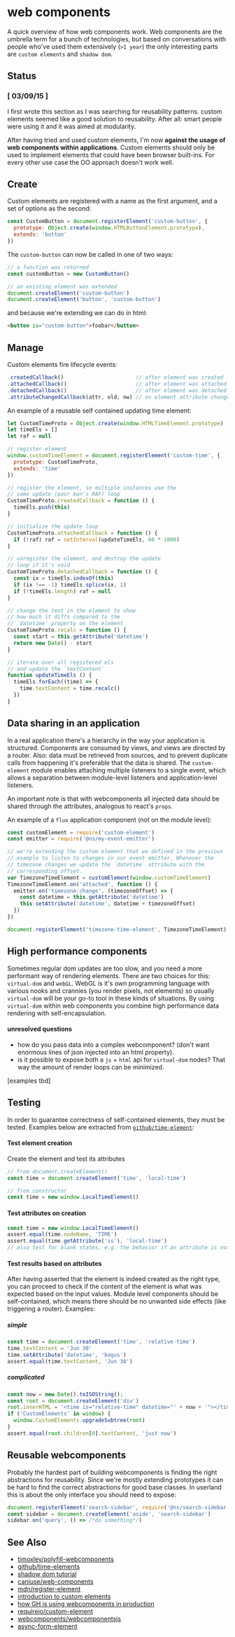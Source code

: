# web components
A quick overview of how web components work. Web components are the umbrella
term for a bunch of technologies, but based on conversations with people who've
used them extensively (`>1 year`) the only interesting parts are `custom
elements` and `shadow dom`.

## Status
### [ 03/09/15 ]
I first wrote this section as I was searching for reusability patterns.
custom elements seemed like a good solution to reusability. After all: smart
people were using it and it was aimed at modularity.

After having tried and used custom elements, I'm now __against the usage of web
components within applications__. Custom elements should only be used to
implement elements that could have been browser built-ins. For every other use
case the OO approach doesn't work well.

## Create
Custom elements are registered with a name as the first argument, and a set of
options as the second:
```js
const CustomButton = document.registerElement('custom-button', {
  prototype: Object.create(window.HTMLButtonElement.prototype),
  extends: 'button'
})
```
The `custom-button` can now be called in one of two ways:
```js
// a function was returned
const customButton = new CustomButton()

// an existing element was extended
document.createElement('custom-button')
document.createElement('button', 'custom-button')
```
and because we're extending we can do in html:
```html
<button is="custom-button">foobar</button>
```

## Manage
Custom elements fire lifecycle events:
```js
.createdCallback()                       // after element was created
.attachedCallback()                      // after element was attached to DOM
.detachedCallback()                      // after element was detached from dom
.attributeChangedCallback(attr, old, nw) // on element attribute change
```
An example of a reusable self contained updating time element:
```js
let CustomTimeProto = Object.create(window.HTMLTimeElement.prototype)
let timeEls = []
let raf = null

// register element
window.customTimeElement = document.registerElement('custom-time', {
  prototype: CustomTimeProto,
  extends: 'time'
})

// register the element, so multiple instances use the
// same update (poor man's RAF) loop
CustomTimeProto.createdCallback = function () {
  timeEls.push(this)
}

// initialize the update loop
CustomTimeProto.attachedCallback = function () {
  if (!raf) raf = setInterval(updateTimeEls, 60 * 1000)
}

// unregister the element, and destroy the update
// loop if it's void
CustomTimeProto.detachedCallback = function () {
  const ix = timeEls.indexOf(this)
  if (ix !== -1) timeEls.splice(ix, 1)
  if (!timeEls.length) raf = null
}

// change the text in the element to show
// how much it diffs compared to the
// `datetime` property on the element
CustomTimeProto.recalc = function () {
  const start = this.getAttribute('datetime')
  return new Date() - start
}

// iterate over all registered els
// and update the `textContent`
function updateTimeEls () {
  timeEls.forEach((time) => {
    time.textContent = time.recalc()
  })
}
```

## Data sharing in an application
In a real application there's a hierarchy in the way your application is
structured. Components are consumed by views, and views are directed by a
router. Also: data must be retrieved from sources, and to prevent duplicate
calls from happening it's preferable that the data is shared. The
`custom-element` module enables attaching multiple listeners to a single event,
which allows a separation between module-level listeners and application-level
listeners.

An important note is that with webcomponents all injected data should be shared
through the attributes, analogous to react's `props`.

An example of a `flux` application component (not on the module level):

```js
const customElement = require('custom-element')
const emitter = require('@ns/my-event-emitter')

// we're extending the custom element that we defined in the previous
// example to listen to changes in our event emitter. Whenever the
// timezone changes we update the `datetime` attribute with the
// corresponding offset.
var TimezoneTimeElement = customElement(window.customTimeElement)
TimezoneTimeElement.on('attached', function () {
  emitter.on('timezone:change', (timezoneOffset) => {
    const datetime = this.getAttribute('datetime')
    this.setAttribute('datetime', datetime + timezoneOffset)
  })
})

document.registerElement('timezone-time-element', TimezoneTimeElement)
```

## High performance components
Sometimes regular dom updates are too slow, and you need a more performant way
of rendering elements. There are two choices for this: `virtual-dom` and
`webGL`. WebGL is it's own programming language with various nooks and crannies
(you render pixels, not elements) so usually `virtual-dom` will be your go-to
tool in these kinds of situations. By using `virtual-dom` within web
components you combine high performance data rendering with self-encapsulation.

#### unresolved questions
- how do you pass data into a complex webcomponent? (don't want enormous lines
  of json injected into an html property).
- is it possible to expose both a `js` + `html` api for `virtual-dom` nodes?
  That way the amount of render loops can be minimized.

[examples tbd]

## Testing
In order to guarantee correctness of self-contained elements, they must be
tested. Examples below are extracted from
[`github/time-element`](https://github.com/github/time-elements/tree/master/test):

#### Test element creation
Create the element and test its attributes
```js
// from document.createElement()
const time = document.createElement('time', 'local-time')

// from constructor
const time = new window.LocalTimeElement()
```

#### Test attributes on creation
```js
const time = new window.LocalTimeElement()
assert.equal(time.nodeName, 'TIME')
assert.equal(time.getAttribute('is'), 'local-time')
// also test for blank states, e.g. the behavior if an attribute is not set
```

#### Test results based on attributes
After having asserted that the element is indeed created as the right type, you
can proceed to check if the content of the element is what was expected based
on the input values. Module level components should be self-contained, which
means there should be no unwanted side effects (like triggering a router).
Examples:
##### simple
```js
const time = document.createElement('time', 'relative-time')
time.textContent = 'Jun 30'
time.setAttribute('datetime', 'bogus')
assert.equal(time.textContent, 'Jun 30')
```

##### complicated
```js
const now = new Date().toISOString();
const root = document.createElement('div')
root.innerHTML = '<time is="relative-time" datetime="' + now + '"></time>'
if ('CustomElements' in window) {
  window.CustomElements.upgradeSubtree(root)
}
assert.equal(root.children[0].textContent, 'just now')
```

## Reusable webcomponents
Probably the hardest part of building webcomponents is finding the right
abstractions for reusability. Since we're mostly extending prototypes it can be
hard to find the correct abstractions for good base classes. In userland this
is about the only interface you should need to expose:
```js
document.registerElement('search-sidebar', require('@ns/search-sidebar'))
const sidebar = document.createElement('aside', 'search-sidebar')
sidebar.on('query', () => /*do something*/)
```

## See Also
- [timoxley/polyfill-webcomponents](https://github.com/timoxley/polyfill-webcomponents)
- [github/time-elements](https://github.com/github/time-elements/blob/master/time-elements.js)
- [shadow dom tutorial](http://www.html5rocks.com/en/tutorials/webcomponents/shadowdom/)
- [caniuse/web-components](http://caniuse.com/#search=web%20components)
- [mdn/register-element](https://developer.mozilla.org/en-US/docs/Web/API/Document/registerElement)
- [introduction to custom elements](http://webcomponents.org/articles/introduction-to-custom-elements/)
- [how GH is using webcomponents in production](http://webcomponents.org/articles/interview-with-joshua-peek/)
- [requireio/custom-element](https://github.com/requireio/custom-element)
- [webcomponents/webcomponentsjs](https://github.com/webcomponents/webcomponentsjs)
- [async-form-element](https://github.com/josh/async-form-element)
